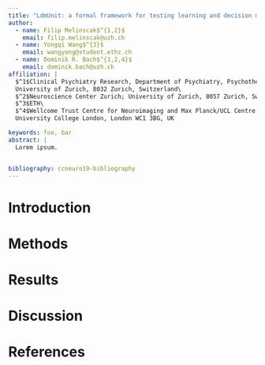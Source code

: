 ```yaml
---
title: "LdmUnit: a formal framework for testing learning and decision making models"
author: 
  - name: Filip Melinscak$^{1,2}$
    email: filip.melinscak@uzh.ch
  - name: Yongqi Wang$^{3}$
    email: wangyong@student.ethz.ch
  - name: Dominik R. Bach$^{1,2,4}$
    email: dominik.bach@uzh.ch
affiliation: |
  $^1$Clinical Psychiatry Research, Department of Psychiatry, Psychotherapy, and Psychosomatics; Psychiatric Hospital;\
  University of Zurich, 8032 Zurich, Switzerland\
  $^2$Neuroscience Center Zurich; University of Zurich, 8057 Zurich, Switzerland\
  $^3$ETH\ 
  $^4$Wellcome Trust Centre for Neuroimaging and Max Planck/UCL Centre for Computational Psychiatry and Ageing Research,\
  University College London, London WC1 3BG, UK

keywords: foo, bar
abstract: |
  Lorem ipsum.


bibliography: ccneuro19-bibliography
---
```



# Introduction


# Methods


# Results


# Discussion


# References


